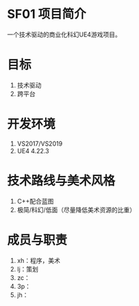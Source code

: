 # SF01 项目简介
一个技术驱动的商业化科幻UE4游戏项目。

# 目标
1. 技术驱动
2. 跨平台

# 开发环境
1. VS2017/VS2019
2. UE4 4.22.3

# 技术路线与美术风格
1. C++配合蓝图
2. 极简/科幻/低面（尽量降低美术资源的比重）

# 成员与职责
1. xh：程序，美术
2. lj：策划
3. zc：
4. 3p：
5. jh：
